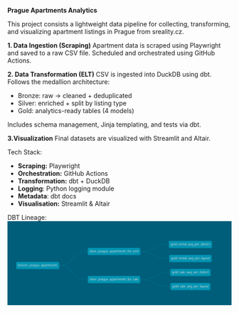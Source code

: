 **Prague Apartments Analytics**

This project consists a lightweight data pipeline for collecting, transforming, and visualizing apartment listings in Prague from sreality.cz.

**1. Data Ingestion (Scraping)**
Apartment data is scraped using Playwright and saved to a raw CSV file.
Scheduled and orchestrated using GitHub Actions.

**2. Data Transformation (ELT)**
CSV is ingested into DuckDB using dbt.
Follows the medallion architecture:
- Bronze: raw → cleaned + deduplicated
- Silver: enriched + split by listing type
- Gold: analytics-ready tables (4 models)
  
Includes schema management, Jinja templating, and tests via dbt.

**3.Visualization**
Final datasets are visualized with Streamlit and Altair.

Tech Stack:
- **Scraping:** Playwright
- **Orchestration:** GitHub Actions
- **Transformation:** dbt + DuckDB
- **Logging**: Python logging module
- **Metadata**: dbt docs
- **Visualisation:** Streamlit & Altair

DBT Lineage:
![Lineage](lineage.png)
